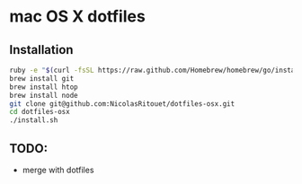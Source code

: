# mac OS X dotfiles  


## Installation
```bash
ruby -e "$(curl -fsSL https://raw.github.com/Homebrew/homebrew/go/install)"
brew install git
brew install htop
brew install node
git clone git@github.com:NicolasRitouet/dotfiles-osx.git
cd dotfiles-osx
./install.sh
````


## TODO:
- merge with dotfiles
